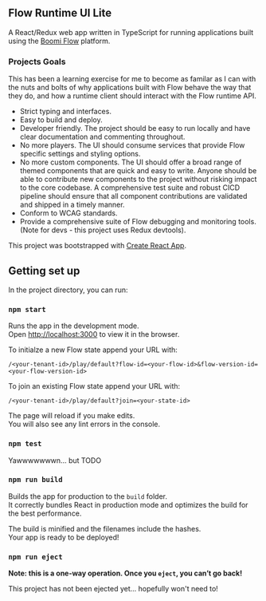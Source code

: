 ## Flow Runtime UI Lite

A React/Redux web app written in TypeScript for running applications built using the
[Boomi Flow](https://boomi.com/platform/flow/) platform.

### Projects Goals

This has been a learning exercise for me to become as familar as I can with the nuts and bolts
of why applications built with Flow behave the way that they do, and how a runtime client should interact with the Flow runtime API.

* Strict typing and interfaces.
* Easy to build and deploy.
* Developer friendly. The project should be easy to run locally and have clear documentation and commenting throughout.
* No more players. The UI should consume services that provide Flow specific settings and styling options.
* No more custom components. The UI should offer a broad range of themed components that are quick and easy to write. Anyone should be able to contribute new components to the project without risking impact to the core codebase. A comprehensive test suite and robust CICD pipeline should ensure that all component contributions are validated and shipped in a timely manner.
* Conform to WCAG standards.
* Provide a comprehensive suite of Flow debugging and monitoring tools. (Note for devs - this project uses Redux devtools).

This project was bootstrapped with [Create React App](https://github.com/facebook/create-react-app).

## Getting set up

In the project directory, you can run:

### `npm start`

Runs the app in the development mode.<br />
Open [http://localhost:3000](http://localhost:3000) to view it in the browser.

To initialze a new Flow state append your URL with:

```
/<your-tenant-id>/play/default?flow-id=<your-flow-id>&flow-version-id=<your-flow-version-id>
```

To join an existing Flow state append your URL with:

```
/<your-tenant-id>/play/default?join=<your-state-id>
```

The page will reload if you make edits.<br />
You will also see any lint errors in the console.

### `npm test`

Yawwwwwwwn... but TODO

### `npm run build`

Builds the app for production to the `build` folder.<br />
It correctly bundles React in production mode and optimizes the build for the best performance.

The build is minified and the filenames include the hashes.<br />
Your app is ready to be deployed!

### `npm run eject`

**Note: this is a one-way operation. Once you `eject`, you can’t go back!**

This project has not been ejected yet... hopefully won't need to!
